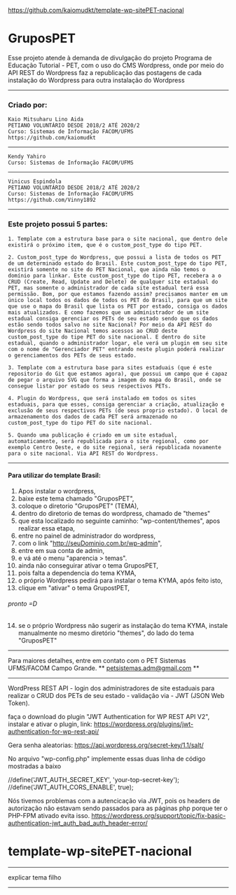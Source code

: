 https://github.com/kaiomudkt/template-wp-sitePET-nacional


# GruposPET 
Esse projeto atende à demanda de divulgação do projeto Programa de Educação Tutorial - PET, com o uso do CMS Wordpress, onde por meio do API REST do Wordpress faz a republicação das postagens de cada instalação do Wordpress para outra instalação do Wordpress
______________________________________________________________________________________________________
### Criado por:
    Kaio Mitsuharu Lino Aida
    PETIANO VOLUNTÁRIO DESDE 2018/2 ATÉ 2020/2
    Curso: Sistemas de Informação FACOM/UFMS
    https://github.com/kaiomudkt
_______________________________________
    Kendy Yahiro
    Curso: Sistemas de Informação FACOM/UFMS
_______________________________________
    Vinicus Espindola
    PETIANO VOLUNTÁRIO DESDE 2018/2 ATÉ 2020/2
    Curso: Sistemas de Informação FACOM/UFMS
    https://github.com/Vinny1892
______________________________________________________________________________________________________

### Este projeto possui 5 partes:

	1. Template com a estrutura base para o site nacional, que dentro dele existirá o próximo item, que é o custom_post_type do tipo PET.

    2. Custom_post_type do Wordpress, que possui a lista de todos os PET de um determinado estado do Brasil. Este custom_post_type do tipo PET, existirá somente no site do PET Nacional, que ainda não temos o domínio para linkar. Este custom_post_type do tipo PET, recebera a o CRUD (Create, Read, Update and Delete) de qualquer site estadual do PET, mas somente o administrador de cada site estadual terá essa permissão. Bom, por que estamos fazendo assim? precisamos manter em um único local todos os dados de todos os PET do Brasil, para que um site que use o mapa do Brasil que lista os PET por estado, consiga os dados mais atualizados. E como fazemos que um administrador de um site estadual consiga gerenciar os PETs de seu estado sendo que os dados estão sendo todos salvo no site Nacional? Por meio da API REST do Wordpress do site Nacional temos acessos ao CRUD deste custom_post_type do tipe PET do site nacional. E dentro do site estadual, quando o administrador logar, ele verá um plugin em seu site com o nome de "Gerenciador PET" entrando neste plugin poderá realizar o gerenciamentos dos PETs de seus estado.

    3. Template com a estrutura base para sites estaduais (que é este repositorio do Git que estamos agora), que possui um campo que é capaz de pegar o arquivo SVG que forma a imagem do mapa do Brasil, onde se consegue listar por estado os seus respectivos PETs.

    4. Plugin do Wordpress, que será instalado em todos os sites estaduais, para que esses, consiga gerenciar a criação, atualização e exclusão de seus respectivos PETs (de seus proprio estado). O local de armazenamento dos dados de cada PET será armazenado no custom_post_type do tipo PET do site nacional.

    5. Quando uma publicação é criado em um site estadual, automaticamente, será republicada para o site regional, como por exemplo Centro Oeste, e do site regional, será republicada novamente para o site nacional. Via API REST do Wordpress.
______________________________________________________________________________________________________


#### Para utilizar do template Brasil:

1. Apos instalar o wordpress,
2. baixe este tema chamado "GruposPET",
3. coloque o diretorio "GruposPET" (TEMA),
4. dentro do diretorio de temas do wordpress, chamado de "themes"
5. que esta localizado no seguinte caminho: "wp-content/themes",
apos realizar essa etapa,
6. entre no painel de administrador do wordpress,
7. com o link "http://seuDominio.com.br/wp-admin",
8. entre em sua conta de admin,
9. e vá até o menu "aparencia > temas".
10. ainda não conseguirar ativar o tema GruposPET, 
11. pois falta a dependencia do tema KYMA,
12. o próprio Wordpress pedirá para instalar o tema KYMA,
após feito isto,
13. clique em "ativar" o tema GrupostPET,
###### pronto =D
14. se o próprio Wordpress não sugerir as instalação do tema KYMA,
    instale manualmente no mesmo diretório "themes", do lado do tema "GruposPET"  
______________________________________________________________________________________________________

Para maiores detalhes, entre em contato com o PET Sistemas UFMS/FACOM Campo Grande.
** petsistemas.adm@gmail.com **
______________________________________________________________________________________________________


WordPress REST API - login dos administradores de site estaduais para realizar o CRUD dos PETs de seu estado - validação via - JWT (JSON Web Token).


faça o download do plugin "JWT Authentication for WP REST API V2",
instalar e ativar o plugin, link:
https://wordpress.org/plugins/jwt-authentication-for-wp-rest-api/

Gera senha aleatorias:
 https://api.wordpress.org/secret-key/1.1/salt/

No arquivo "wp-config.php" implemente  essas duas linha de código mostradas a baixo

//define('JWT_AUTH_SECRET_KEY', 'your-top-secret-key');
//define('JWT_AUTH_CORS_ENABLE', true);


Nós tivemos problemas com a autencicação via JWT, pois os headers de autorização não estavam sendo passados ​​para as páginas php porque ter o PHP-FPM ativado evita isso.
https://wordpress.org/support/topic/fix-basic-authentication-jwt_auth_bad_auth_header-error/

# template-wp-sitePET-nacional




__________________________
explicar tema filho
__________________________